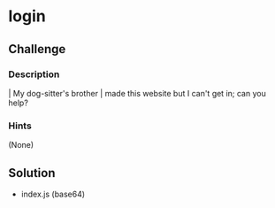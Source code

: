 # login

## Challenge
### Description
| My dog-sitter's brother | made this website but I can't get in; can you help?
### Hints
(None)

## Solution
* index.js (base64)